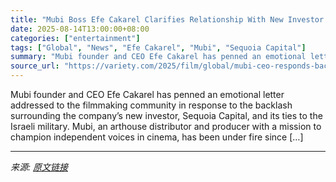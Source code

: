 ```yaml
---
title: "Mubi Boss Efe Cakarel Clarifies Relationship With New Investor After Backlash Over Israeli Military Ties, Sets Watchdog Body and Fund for ‘Artists at Risk’"
date: 2025-08-14T13:00:00+08:00
categories: ["entertainment"]
tags: ["Global", "News", "Efe Cakarel", "Mubi", "Sequoia Capital"]
summary: "Mubi founder and CEO Efe Cakarel has penned an emotional letter addressed to the filmmaking community in response to the backlash surrounding the company&#8217;s new investor, Sequoia Capital, and its"
source_url: "https://variety.com/2025/film/global/mubi-ceo-responds-backlash-sequoia-investment-1236488609/"
---
```


Mubi founder and CEO Efe Cakarel has penned an emotional letter addressed to the filmmaking community in response to the backlash surrounding the company&#8217;s new investor, Sequoia Capital, and its ties to the Israeli military. Mubi, an arthouse distributor and producer with a mission to champion independent voices in cinema, has been under fire since [&#8230;]

---

*来源: [原文链接](https://variety.com/2025/film/global/mubi-ceo-responds-backlash-sequoia-investment-1236488609/)*
